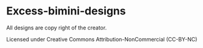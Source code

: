 # Excess-bimini-designs

All designs are copy right of the creator. 

Licensed under Creative Commons Attribution-NonCommercial (CC-BY-NC)
